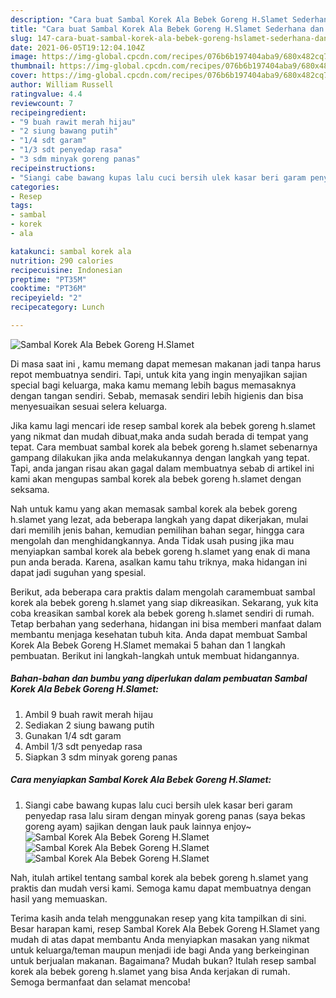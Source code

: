 ```yaml
---
description: "Cara buat Sambal Korek Ala Bebek Goreng H.Slamet Sederhana dan Mudah Dibuat"
title: "Cara buat Sambal Korek Ala Bebek Goreng H.Slamet Sederhana dan Mudah Dibuat"
slug: 147-cara-buat-sambal-korek-ala-bebek-goreng-hslamet-sederhana-dan-mudah-dibuat
date: 2021-06-05T19:12:04.104Z
image: https://img-global.cpcdn.com/recipes/076b6b197404aba9/680x482cq70/sambal-korek-ala-bebek-goreng-hslamet-foto-resep-utama.jpg
thumbnail: https://img-global.cpcdn.com/recipes/076b6b197404aba9/680x482cq70/sambal-korek-ala-bebek-goreng-hslamet-foto-resep-utama.jpg
cover: https://img-global.cpcdn.com/recipes/076b6b197404aba9/680x482cq70/sambal-korek-ala-bebek-goreng-hslamet-foto-resep-utama.jpg
author: William Russell
ratingvalue: 4.4
reviewcount: 7
recipeingredient:
- "9 buah rawit merah hijau"
- "2 siung bawang putih"
- "1/4 sdt garam"
- "1/3 sdt penyedap rasa"
- "3 sdm minyak goreng panas"
recipeinstructions:
- "Siangi cabe bawang kupas lalu cuci bersih ulek kasar beri garam penyedap rasa lalu siram dengan minyak goreng panas (saya bekas goreng ayam) sajikan dengan lauk pauk lainnya enjoy~"
categories:
- Resep
tags:
- sambal
- korek
- ala

katakunci: sambal korek ala 
nutrition: 290 calories
recipecuisine: Indonesian
preptime: "PT35M"
cooktime: "PT36M"
recipeyield: "2"
recipecategory: Lunch

---
```



![Sambal Korek Ala Bebek Goreng H.Slamet](https://img-global.cpcdn.com/recipes/076b6b197404aba9/680x482cq70/sambal-korek-ala-bebek-goreng-hslamet-foto-resep-utama.jpg)

Di masa  saat ini , kamu memang dapat memesan makanan jadi tanpa harus repot membuatnya sendiri. Tapi, untuk kita yang ingin menyajikan sajian special bagi keluarga, maka kamu memang lebih bagus memasaknya dengan tangan sendiri. Sebab, memasak sendiri lebih higienis dan bisa menyesuaikan sesuai selera keluarga.

Jika kamu lagi mencari ide resep sambal korek ala bebek goreng h.slamet yang nikmat dan mudah dibuat,maka anda sudah berada di tempat yang tepat. Cara membuat sambal korek ala bebek goreng h.slamet  sebenarnya gampang dilakukan jika anda melakukannya dengan langkah yang tepat. Tapi, anda jangan risau akan gagal dalam membuatnya 
sebab di artikel ini kami akan mengupas sambal korek ala bebek goreng h.slamet dengan seksama.  



Nah untuk kamu yang akan memasak sambal korek ala bebek goreng h.slamet yang lezat, ada beberapa langkah yang dapat dikerjakan, mulai dari memilih jenis bahan, kemudian pemilihan bahan segar, hingga cara mengolah dan menghidangkannya. Anda Tidak usah pusing jika mau menyiapkan sambal korek ala bebek goreng h.slamet yang enak di mana pun anda berada. Karena, asalkan kamu  tahu triknya, maka hidangan ini dapat jadi suguhan yang spesial.

Berikut, ada beberapa cara praktis  dalam mengolah caramembuat sambal korek ala bebek goreng h.slamet yang siap dikreasikan. Sekarang, yuk kita coba kreasikan sambal korek ala bebek goreng h.slamet sendiri di rumah. Tetap berbahan yang sederhana, hidangan ini bisa memberi manfaat dalam membantu menjaga kesehatan tubuh kita. Anda dapat membuat Sambal Korek Ala Bebek Goreng H.Slamet memakai 5 bahan dan 1 langkah pembuatan. Berikut ini langkah-langkah untuk membuat hidangannya.

<!--inarticleads1-->

##### Bahan-bahan dan bumbu yang diperlukan dalam pembuatan Sambal Korek Ala Bebek Goreng H.Slamet:

1. Ambil 9 buah rawit merah hijau
1. Sediakan 2 siung bawang putih
1. Gunakan 1/4 sdt garam
1. Ambil 1/3 sdt penyedap rasa
1. Siapkan 3 sdm minyak goreng panas




<!--inarticleads2-->

##### Cara menyiapkan Sambal Korek Ala Bebek Goreng H.Slamet:

1. Siangi cabe bawang kupas lalu cuci bersih ulek kasar beri garam penyedap rasa lalu siram dengan minyak goreng panas (saya bekas goreng ayam) sajikan dengan lauk pauk lainnya enjoy~
<img src="https://img-global.cpcdn.com/steps/4a8acdcfdae0a538/160x128cq70/sambal-korek-ala-bebek-goreng-hslamet-langkah-memasak-1-foto.jpg" alt="Sambal Korek Ala Bebek Goreng H.Slamet"><img src="https://img-global.cpcdn.com/steps/023e1ad9ee7845e1/160x128cq70/sambal-korek-ala-bebek-goreng-hslamet-langkah-memasak-1-foto.jpg" alt="Sambal Korek Ala Bebek Goreng H.Slamet"><img src="https://img-global.cpcdn.com/steps/559926756ec173b8/160x128cq70/sambal-korek-ala-bebek-goreng-hslamet-langkah-memasak-1-foto.jpg" alt="Sambal Korek Ala Bebek Goreng H.Slamet">



Nah, itulah artikel tentang  sambal korek ala bebek goreng h.slamet  yang praktis dan mudah versi kami. Semoga kamu dapat membuatnya dengan hasil yang memuaskan. 

Terima kasih anda telah menggunakan resep yang kita tampilkan di sini. Besar harapan kami, resep  Sambal Korek Ala Bebek Goreng H.Slamet yang mudah di atas dapat membantu Anda menyiapkan masakan yang nikmat untuk keluarga/teman maupun menjadi ide bagi Anda yang berkeinginan untuk berjualan makanan. Bagaimana? Mudah bukan? Itulah resep sambal korek ala bebek goreng h.slamet yang bisa Anda kerjakan di rumah. Semoga bermanfaat dan selamat mencoba!

